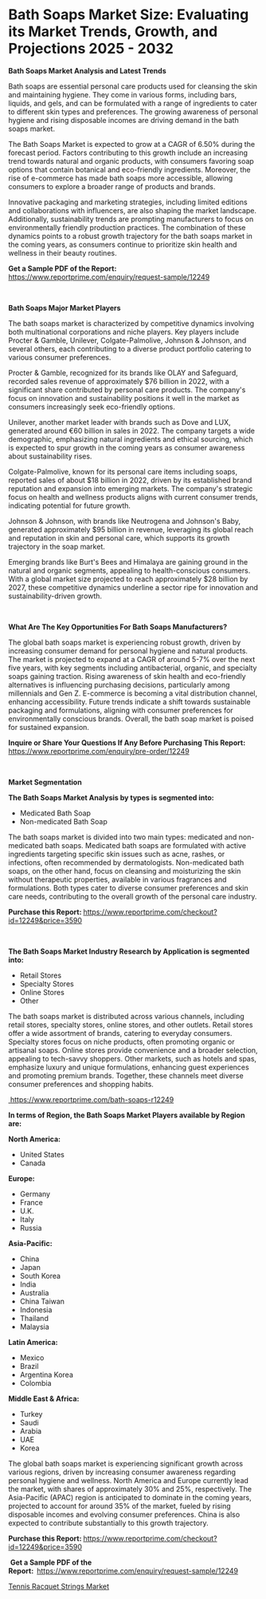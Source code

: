 <p><h1>Bath Soaps Market Size: Evaluating its Market Trends, Growth, and Projections 2025 - 2032</h1></p><p><strong>Bath Soaps Market Analysis and Latest Trends</strong></p>
<p><p>Bath soaps are essential personal care products used for cleansing the skin and maintaining hygiene. They come in various forms, including bars, liquids, and gels, and can be formulated with a range of ingredients to cater to different skin types and preferences. The growing awareness of personal hygiene and rising disposable incomes are driving demand in the bath soaps market.</p><p>The Bath Soaps Market is expected to grow at a CAGR of 6.50% during the forecast period. Factors contributing to this growth include an increasing trend towards natural and organic products, with consumers favoring soap options that contain botanical and eco-friendly ingredients. Moreover, the rise of e-commerce has made bath soaps more accessible, allowing consumers to explore a broader range of products and brands.</p><p>Innovative packaging and marketing strategies, including limited editions and collaborations with influencers, are also shaping the market landscape. Additionally, sustainability trends are prompting manufacturers to focus on environmentally friendly production practices. The combination of these dynamics points to a robust growth trajectory for the bath soaps market in the coming years, as consumers continue to prioritize skin health and wellness in their beauty routines.</p></p>
<p><strong>Get a Sample PDF of the Report:&nbsp;</strong> <a href="https://www.reportprime.com/enquiry/request-sample/12249?utm_campaign=2007&utm_medium=2&utm_source=Github&utm_content=ia&utm_term=18032025&utm_id=bath-soaps">https://www.reportprime.com/enquiry/request-sample/12249</a></p>
<p>&nbsp;</p>
<p><strong>Bath Soaps Major Market Players</strong></p>
<p><p>The bath soaps market is characterized by competitive dynamics involving both multinational corporations and niche players. Key players include Procter & Gamble, Unilever, Colgate-Palmolive, Johnson & Johnson, and several others, each contributing to a diverse product portfolio catering to various consumer preferences.</p><p>Procter & Gamble, recognized for its brands like OLAY and Safeguard, recorded sales revenue of approximately $76 billion in 2022, with a significant share contributed by personal care products. The company's focus on innovation and sustainability positions it well in the market as consumers increasingly seek eco-friendly options.</p><p>Unilever, another market leader with brands such as Dove and LUX, generated around €60 billion in sales in 2022. The company targets a wide demographic, emphasizing natural ingredients and ethical sourcing, which is expected to spur growth in the coming years as consumer awareness about sustainability rises.</p><p>Colgate-Palmolive, known for its personal care items including soaps, reported sales of about $18 billion in 2022, driven by its established brand reputation and expansion into emerging markets. The company's strategic focus on health and wellness products aligns with current consumer trends, indicating potential for future growth.</p><p>Johnson & Johnson, with brands like Neutrogena and Johnson's Baby, generated approximately $95 billion in revenue, leveraging its global reach and reputation in skin and personal care, which supports its growth trajectory in the soap market.</p><p>Emerging brands like Burt's Bees and Himalaya are gaining ground in the natural and organic segments, appealing to health-conscious consumers. With a global market size projected to reach approximately $28 billion by 2027, these competitive dynamics underline a sector ripe for innovation and sustainability-driven growth.</p></p>
<p>&nbsp;</p>
<p><strong>What Are The Key Opportunities For Bath Soaps Manufacturers?</strong></p>
<p><p>The global bath soaps market is experiencing robust growth, driven by increasing consumer demand for personal hygiene and natural products. The market is projected to expand at a CAGR of around 5-7% over the next five years, with key segments including antibacterial, organic, and specialty soaps gaining traction. Rising awareness of skin health and eco-friendly alternatives is influencing purchasing decisions, particularly among millennials and Gen Z. E-commerce is becoming a vital distribution channel, enhancing accessibility. Future trends indicate a shift towards sustainable packaging and formulations, aligning with consumer preferences for environmentally conscious brands. Overall, the bath soap market is poised for sustained expansion.</p></p>
<p><strong>Inquire or Share Your Questions If Any Before Purchasing This Report:</strong> <a href="https://www.reportprime.com/enquiry/pre-order/12249?utm_campaign=2007&utm_medium=2&utm_source=Github&utm_content=ia&utm_term=18032025&utm_id=bath-soaps">https://www.reportprime.com/enquiry/pre-order/12249</a></p>
<p>&nbsp;</p>
<p><strong>Market Segmentation</strong></p>
<p><strong>The Bath Soaps Market Analysis by types is segmented into:</strong></p>
<p><ul><li>Medicated Bath Soap</li><li>Non-medicated Bath Soap</li></ul></p>
<p><p>The bath soaps market is divided into two main types: medicated and non-medicated bath soaps. Medicated bath soaps are formulated with active ingredients targeting specific skin issues such as acne, rashes, or infections, often recommended by dermatologists. Non-medicated bath soaps, on the other hand, focus on cleansing and moisturizing the skin without therapeutic properties, available in various fragrances and formulations. Both types cater to diverse consumer preferences and skin care needs, contributing to the overall growth of the personal care industry.</p></p>
<p><strong>Purchase this Report:&nbsp;</strong><a href="https://www.reportprime.com/checkout?id=12249&price=3590&utm_campaign=2007&utm_medium=2&utm_source=Github&utm_content=ia&utm_term=18032025&utm_id=bath-soaps">https://www.reportprime.com/checkout?id=12249&price=3590</a></p>
<p>&nbsp;</p>
<p><strong>The Bath Soaps Market Industry Research by Application is segmented into:</strong></p>
<p><ul><li>Retail Stores</li><li>Specialty Stores</li><li>Online Stores</li><li>Other</li></ul></p>
<p><p>The bath soaps market is distributed across various channels, including retail stores, specialty stores, online stores, and other outlets. Retail stores offer a wide assortment of brands, catering to everyday consumers. Specialty stores focus on niche products, often promoting organic or artisanal soaps. Online stores provide convenience and a broader selection, appealing to tech-savvy shoppers. Other markets, such as hotels and spas, emphasize luxury and unique formulations, enhancing guest experiences and promoting premium brands. Together, these channels meet diverse consumer preferences and shopping habits.</p></p>
<p><a href="https://www.reportprime.com/bath-soaps-r12249?utm_campaign=2007&utm_medium=2&utm_source=Github&utm_content=ia&utm_term=18032025&utm_id=bath-soaps">&nbsp;https://www.reportprime.com/bath-soaps-r12249</a></p>
<p><strong>In terms of Region, the Bath Soaps Market Players available by Region are:</strong></p>
<p>
    <p> <strong> North America: </strong>
        <ul>
            <li>United States</li>
            <li>Canada</li>
        </ul>
        </p> 
    <p> <strong> Europe: </strong>
        <ul>
            <li>Germany</li>
            <li>France</li>
            <li>U.K.</li>
            <li>Italy</li>
            <li>Russia</li>
        </ul>
        </p> 
    <p> <strong> Asia-Pacific: </strong>
        <ul>
            <li>China</li>
            <li>Japan</li>
            <li>South Korea</li>
            <li>India</li>
            <li>Australia</li>
            <li>China Taiwan</li>
            <li>Indonesia</li>
            <li>Thailand</li>
            <li>Malaysia</li>
        </ul>
        </p> 
    <p> <strong> Latin America: </strong>
        <ul>
            <li>Mexico</li>
            <li>Brazil</li>
            <li>Argentina Korea</li>
            <li>Colombia</li>
        </ul>
        </p> 
    <p> <strong> Middle East & Africa: </strong>
        <ul>
            <li>Turkey</li>
            <li>Saudi</li>
            <li>Arabia</li>
            <li>UAE</li>
            <li>Korea</li>
        </ul>
    </p>
    </p>
<p><p>The global bath soaps market is experiencing significant growth across various regions, driven by increasing consumer awareness regarding personal hygiene and wellness. North America and Europe currently lead the market, with shares of approximately 30% and 25%, respectively. The Asia-Pacific (APAC) region is anticipated to dominate in the coming years, projected to account for around 35% of the market, fueled by rising disposable incomes and evolving consumer preferences. China is also expected to contribute substantially to this growth trajectory.</p></p>
<p><strong>Purchase this Report: </strong><a href="https://www.reportprime.com/checkout?id=12249&price=3590&utm_campaign=2007&utm_medium=2&utm_source=Github&utm_content=ia&utm_term=18032025&utm_id=bath-soaps">https://www.reportprime.com/checkout?id=12249&price=3590</a></p>
<p>&nbsp;<strong>Get a Sample PDF of the Report:&nbsp;&nbsp;</strong><a href="https://www.reportprime.com/enquiry/request-sample/12249?utm_campaign=2007&utm_medium=2&utm_source=Github&utm_content=ia&utm_term=18032025&utm_id=bath-soaps">https://www.reportprime.com/enquiry/request-sample/12249</a></p>
<p><strong></strong></p>
<p><p><a href="https://github.com/angelajermaine/Market-Research-Report-List-6/blob/main/tennis-racquet-strings-market.md?utm_campaign=2007&utm_medium=2&utm_source=Github&utm_content=ia&utm_term=18032025&utm_id=bath-soaps">Tennis Racquet Strings Market</a></p></p>